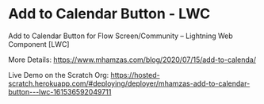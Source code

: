 # Add to Calendar Button - LWC
 Add to Calendar Button for Flow Screen/Community – Lightning Web Component [LWC]


More Details: https://www.mhamzas.com/blog/2020/07/15/add-to-calenda/

Live Demo on the Scratch Org: https://hosted-scratch.herokuapp.com/#deploying/deployer/mhamzas-add-to-calendar-button---lwc-161536592049711
